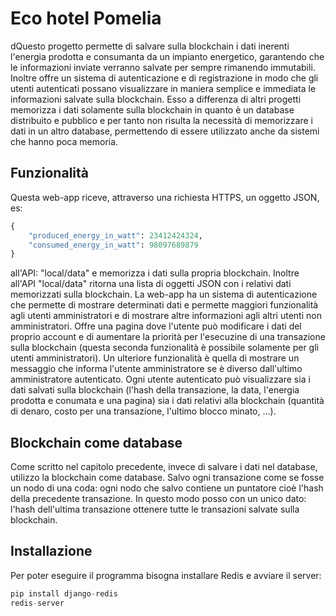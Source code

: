 # Eco hotel Pomelia
dQuesto progetto permette di salvare sulla blockchain i dati inerenti 
l'energia prodotta e consumanta da un
impianto energetico, garantendo che le informazioni inviate verranno salvate per sempre rimanendo immutabili. Inoltre
offre un sistema di autenticazione e di registrazione in modo che gli utenti autenticati possano visualizzare in maniera
semplice e immediata le informazioni salvate sulla blockchain.
Esso a differenza di altri progetti memorizza i dati solamente sulla blockchain in quanto è un database distribuito
e pubblico e per tanto non risulta la necessità di memorizzare i dati in un altro database, permettendo di essere utilizzato
anche da sistemi che hanno poca memoria.
## Funzionalità
Questa web-app riceve, attraverso una richiesta HTTPS, un oggetto JSON, es:
```python
{
    "produced_energy_in_watt": 23412424324,
    "consumed_energy_in_watt": 98097689879
}
```
all'API: "local/data" e memorizza i dati sulla propria blockchain.
Inoltre all'API "local/data" ritorna una lista di oggetti JSON con i relativi dati memorizzati sulla blockchain.
La web-app ha un sistema di autenticazione che permette di mostrare determinati dati e permette maggiori funzionalità
agli utenti amministratori e di mostrare altre informazioni agli altri utenti non amministratori.
Offre una pagina dove l'utente può modificare i dati del proprio account e di aumentare la priorità per l'esecuzine di
una transazione sulla blockchain (questa seconda funzionalità è possibile solamente per gli utenti amministratori).
Un ulteriore funzionalità è quella di mostrare un messaggio che informa l'utente amministratore se è diverso dall'ultimo
amministratore autenticato.
Ogni utente autenticato può visualizzare sia i dati salvati sulla blockchain (l'hash della transazione, la data,
l'energia prodotta e conumata e una pagina) sia i dati relativi alla blockchain (quantità di denaro, costo per una
transazione, l'ultimo blocco minato, ...).

## Blockchain come database
Come scritto nel capitolo precedente, invece di salvare i dati nel database, utilizzo la blockchain come database.
Salvo ogni transazione come se fosse un nodo di una coda: ogni nodo che salvo contiene un puntatore cioè l'hash della 
precedente transazione. In questo modo posso con un unico dato: l'hash dell'ultima transazione ottenere tutte le
transazioni salvate sulla blockchain.

## Installazione
Per poter eseguire il programma bisogna installare Redis e avviare il server:
```python
pip install django-redis
redis-server
```
